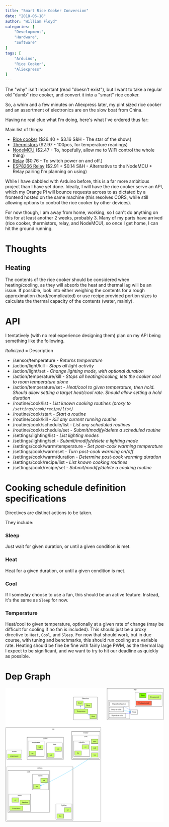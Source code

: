 ```yaml
---
title: "Smart Rice Cooker Conversion"
date: "2018-06-18"
author: "William Floyd"
categories: [
    "Development",
    "Hardware",
    "Software"
]
tags: [
    "Arduino",
    "Rice Cooker",
    "Aliexpress"
]
---
```


The "why" isn't important (read "doesn't exist"), but I want to take a regular old "dumb" rice cooker, and convert it into a "smart" rice cooker.

So, a whim and a few minutes on Aliexpress later, my pint sized rice cooker and an assortment of electronics are on the slow boat from China.

Having no real clue what I'm doing, here's what I've ordered thus far:

Main list of things:

- [Rice cooker](http://ali.onl/128Y) ($26.40 + $3.16 S&H - The star of the show.)
- [Thermistors](http://ali.onl/128Q) ($2.97 - 100pcs, for temperature readings)
- [NodeMCU](http://ali.onl/128R) ($2.47 - To, hopefully, allow me to WiFi control the whole thing)
- [Relay](http://ali.onl/128V) ($0.76 - To switch power on and off.)
- [ESP8266 Relay](http://ali.onl/128T) ($2.91 + $0.14 S&H - Alternative to the NodeMCU + Relay pairing I'm planning on using)

While I have dabbled with Arduino before, this is a far more ambitious project than I have yet done.
Ideally, I will have the rice cooker serve an API, which my Orange Pi will bounce requests across to as dictated by a frontend hosted on the same machine (this resolves CORS, while still allowing options to control the rice cooker by other devices).

For now though, I am away from home, working, so I can't do anything on this for at least another 2 weeks, probably 3.
Many of my parts have arrived (rice cooker, thermistors, relay, and NodeMCU), so once I get home, I can hit the ground running.

# Thoughts

## Heating

The contents of the rice cooker should be considered when heating/cooling, as they will absorb the heat and thermal lag will be an issue.
If possible, look into either weighing the contents for a rough approximation (hard/complicated) or use recipe provided portion sizes to calculate the thermal capacity of the contents (water, mainly).

# API

I tentatively (with no real experience designing them) plan on my API being something like the following.

*Italicized* = Description  

- /sensor/temperature - *Returns temperature*
- /action/light/kill - *Stops all light activity*
- /action/light/set - *Change lighting mode, with optional duration*
- /action/temperature/kill - *Stops all heating/cooling, lets the cooker cool to room temperature alone*
- /action/temperature/set - *Heat/cool to given temperature, then hold. Should allow setting a target heat/cool rate. Should allow setting a hold duration*
- /routine/cook/list - *List known cooking routines (proxy to `/settings/cook/recipe/list`)*
- /routine/cook/start - *Start a routine*
- /routine/cook/kill - *Kill any current running routine*
- /routine/cook/schedule/list - *List any scheduled routines*
- /routine/cook/schedule/set - *Submit/modify/delete a scheduled routine*
- /settings/lighting/list - *List lighting modes*
- /settings/lighting/set - *Submit/modify/delete a lighting mode*
- /settings/cook/warm/temperature - *Set post-cook warming temperature*
- /settings/cook/warm/set - *Turn post-cook warming on/off*
- /settings/cook/warm/duration - *Determine post-cook warming duration*
- /settings/cook/recipe/list - *List known cooking routines*
- /settings/cook/recipe/set - *Submit/modify/delete a cooking routine*

# Cooking schedule definition specifications

Directives are distinct actions to be taken.

They include:

### Sleep
Just wait for given duration, or until a given condition is met.

### Heat
Heat for a given duration, or until a given condition is met.

### Cool
If I someday choose to use a fan, this should be an active feature.
Instead, it's the same as `Sleep` for now.

### Temperature
Heat/cool to given temperature, optionally at a given rate of change (may be difficult for cooling if no fan is included).
This should just be a proxy directive to `Heat`, `Cool`, and `Sleep`.
For now that should work, but in due course, with tuning and benchmarks, this should run cooling at a variable rate.
Heating should be fine be fine with fairly large PWM, as the thermal lag I expect to be significant, and we want to try to hit our deadline as quickly as possible.

# Dep Graph

<img src="/static/rice/connections.svg">
